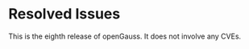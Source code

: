 # Resolved Issues<a name="EN-US_TOPIC_0289899193"></a>

This is the eighth release of openGauss. It does not involve any CVEs.
